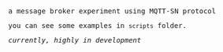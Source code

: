 <samp>
a message broker experiment using MQTT-SN protocol

you can see some examples in `scripts` folder.

*currently, highly in development*
<samp>

